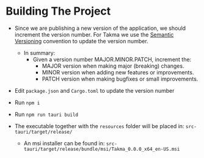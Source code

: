 # Building The Project
- Since we are publishing a new version of the application, we should increment the version number. For Takma we use the [Semantic Versioning](https://semver.org/) convention to update the version number.
    - In summary:
      - Given a version number MAJOR.MINOR.PATCH, increment the:
        - MAJOR version when making major (breaking) changes.
        - MINOR version when adding new features or improvements.
        - PATCH version when making bugfixes or small improvements.


- Edit `package.json` and `Cargo.toml` to update the version number
- Run `npm i`
- Run `npm run tauri build`
- The executable together with the `resources` folder will be placed in: `src-tauri/target/release/`
  - An msi installer can be found in: `src-tauri/target/release/bundle/msi/Takma_0.0.0_x64_en-US.msi`
